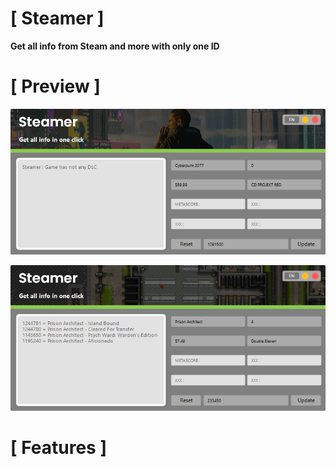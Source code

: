 # [ Steamer ]


**Get all info from Steam and more with only one ID**

# [ Preview ]
![img1](https://raw.githubusercontent.com/semnyk/Steamer/main/image/Image1.PNG)

![img2](https://raw.githubusercontent.com/semnyk/Steamer/main/image/Image2.PNG)
# [ Features ]
